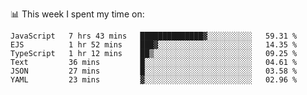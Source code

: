 📊 This week I spent my time on:
<!--START_SECTION:waka-->

```text
JavaScript   7 hrs 43 mins   ██████████████▓░░░░░░░░░░   59.31 %
EJS          1 hr 52 mins    ███▓░░░░░░░░░░░░░░░░░░░░░   14.35 %
TypeScript   1 hr 12 mins    ██▒░░░░░░░░░░░░░░░░░░░░░░   09.25 %
Text         36 mins         █░░░░░░░░░░░░░░░░░░░░░░░░   04.61 %
JSON         27 mins         █░░░░░░░░░░░░░░░░░░░░░░░░   03.58 %
YAML         23 mins         ▓░░░░░░░░░░░░░░░░░░░░░░░░   02.96 %
```

<!--END_SECTION:waka-->

